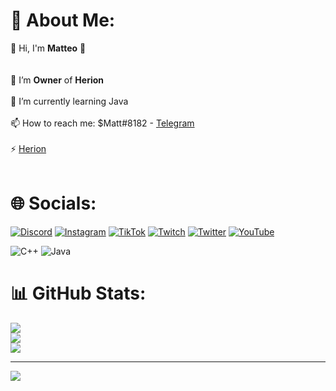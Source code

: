 # 💫 About Me:
👋 Hi, I'm **Matteo** 👋<br><br><br>🔭 I’m **Owner** of **Herion**<br><br>🌱 I’m currently learning Java<br><br>📫 How to reach me: $Matt#8182 - [Telegram](https://t.me/SrMatt)<br><br>⚡ [Herion](https://discord.gg/3VtAuerKh2)<br><br>

# 🌐 Socials:
[![Discord](https://img.shields.io/badge/Discord-%237289DA.svg?logo=discord&logoColor=white)](https://discord.gg/3VtAuerKh2) [![Instagram](https://img.shields.io/badge/Instagram-%23E4405F.svg?logo=Instagram&logoColor=white)](https://instagram.com/herioncommunity) [![TikTok](https://img.shields.io/badge/TikTok-%23000000.svg?logo=TikTok&logoColor=white)](https://tiktok.com/@herioncommunity) [![Twitch](https://img.shields.io/badge/Twitch-%239146FF.svg?logo=Twitch&logoColor=white)](https://twitch.tv/HerionCommunity) [![Twitter](https://img.shields.io/badge/Twitter-%231DA1F2.svg?logo=Twitter&logoColor=white)](https://twitter.com/herioncommunity) [![YouTube](https://img.shields.io/badge/YouTube-%23FF0000.svg?logo=YouTube&logoColor=white)](https://youtube.com/channel/UCYQk96j1Nu7ynjGgPv3VhSw) 

[comment]: <# 💻 Tech Stack:>
![C++](https://img.shields.io/badge/c++-%2300599C.svg?style=for-the-badge&logo=c%2B%2B&logoColor=white) ![Java](https://img.shields.io/badge/java-%23ED8B00.svg?style=for-the-badge&logo=java&logoColor=white)
# 📊 GitHub Stats:
![](https://github-readme-stats.vercel.app/api?username=SetMatt&theme=algolia&hide_border=true&include_all_commits=false&count_private=true)<br/>
![](https://github-readme-streak-stats.herokuapp.com/?user=SetMatt&theme=algolia&hide_border=true)<br/>
![](https://github-readme-stats.vercel.app/api/top-langs/?username=SetMatt&theme=algolia&hide_border=true&include_all_commits=false&count_private=true&layout=compact)

---
[![](https://visitcount.itsvg.in/api?id=SetMatt&icon=2&color=1)](https://visitcount.itsvg.in)

